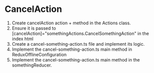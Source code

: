 # CancelAction

1. Create cancelAction action + method in the Actions class.
2. Ensure it is passed to [cancelAction]="somethingActions.CancelSomethingAction" in the index html
3. Create a cancel-something-action.ts file and implement its logic.
4. Implement the cancel-something-action.ts main method in ReduxOfflineConfiguration
5. Implement the cancel-something-action.ts main method in the somethingReducer.